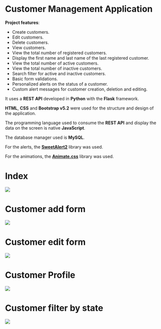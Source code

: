 # Customer Management Application

**Project features**:

- Create customers.
- Edit customers.
- Delete customers.
- View customers.
- View the total number of registered customers.
- Display the first name and last name of the last registered customer.
- View the total number of active customers.
- View the total number of inactive customers.
- Search filter for active and inactive customers.
- Basic form validations.
- Personalized alerts on the status of a customer.
- Custom alert messages for customer creation, deletion and editing.

It uses a **REST API** developed in **Python** with the **Flask** framework.

**HTML**, **CSS** and **Bootstrap v5.2** were used for the structure and design of the application.

The programming language used to consume the **REST API** and display the data on the screen is native **JavaScript**.

The database manager used is **MySQL**.

For the alerts, the **[SweetAlert2](https://sweetalert2.github.io/)** library was used.

For the animations, the **[Animate.css](https://animate.style/)** library was used.

# Index

![](https://i.imgur.com/ipTrnvC.png)

# Customer add form

![](https://i.imgur.com/8Er7exl.png)

# Customer edit form

![](https://i.imgur.com/BqHv2AE.png)

# Customer Profile

![](https://i.imgur.com/UOySu7v.png)

# Customer filter by state

![](https://i.imgur.com/ZQJ6Alt.png)
